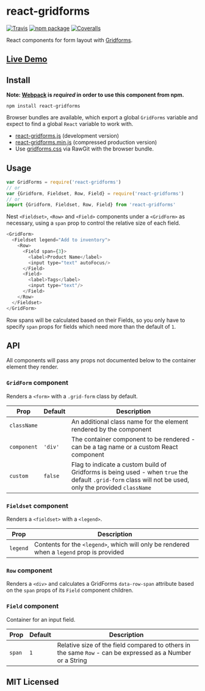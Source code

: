 # react-gridforms

[![Travis][build-badge]][build]
[![npm package][npm-badge]][npm]
[![Coveralls][coveralls-badge]][coveralls]

React components for form layout with [Gridforms](https://github.com/kumailht/gridforms).

## [Live Demo](http://insin.github.io/react-gridforms/)

## Install

**Note: [Webpack](http://webpack.github.io/) is _required_ in order to use this component from npm.**

```
npm install react-gridforms
```

Browser bundles are available, which export a global `GridForms` variable and expect to find a global ``React`` variable to work with.

* [react-gridforms.js](https://npmcdn.com/react-gridforms/umd/react-gridforms.js) (development version)
* [react-gridforms.min.js](https://npmcdn.com/react-gridforms/umd/react-gridforms.min.js) (compressed production version)
* Use [gridforms.css](https://cdn.rawgit.com/kumailht/gridforms/master/gridforms/gridforms.css) via RawGit with the browser bundle.

## Usage

```javascript
var GridForms = require('react-gridforms')
// or
var {Gridform, Fieldset, Row, Field} = require('react-gridforms')
// or
import {Gridform, Fieldset, Row, Field} from 'react-gridforms'
```

Nest `<Fieldset>`, `<Row>` and `<Field>` components under a `<GridForm>` as necessary, using a `span` prop to control the relative size of each field.

```js
<GridForm>
  <Fieldset legend="Add to inventory">
    <Row>
      <Field span={3}>
        <label>Product Name</label>
        <input type="text" autoFocus/>
      </Field>
      <Field>
        <label>Tags</label>
        <input type="text"/>
      </Field>
    </Row>
  </Fieldset>
</GridForm>
```

Row spans will be calculated based on their Fields, so you only have to specify `span` props for fields which need more than the default of `1`.

## API

All components will pass any props not documented below to the container element they render.

### `GridForm` component

Renders a `<form>` with a `.grid-form` class by default.

Prop | Default | Description
---- | ------- | -----------
`className` | | An additional class name for the element rendered by the component
`component` | `'div'` | The container component to be rendered - can be a tag name or a custom React component
`custom` | `false` | Flag to indicate a custom build of Gridforms is being used - when `true` the default `.grid-form` class will not be used, only the provided `className`

### `Fieldset` component

Renders a `<fieldset>` with a `<legend>`.

Prop | Description
---- | -----------
`legend` | Contents for the `<legend>`, which will only be rendered when a `legend` prop is provided

### `Row` component

Renders a `<div>` and calculates a GridForms `data-row-span` attribute based on the `span` props of its `Field` component children.

### `Field` component

Container for an input field.

Prop | Default | Description
---- | ------- | -----------
`span` | `1` | Relative size of the field compared to others in the same `Row` - can be expressed as a Number or a String

## MIT Licensed


[build-badge]: https://img.shields.io/travis/insin/react-gridforms/master.svg?style=flat-square
[build]: https://travis-ci.org/insin/react-gridforms

[npm-badge]: https://img.shields.io/npm/v/react-gridforms.svg?style=flat-square
[npm]: https://www.npmjs.org/package/react-gridforms

[coveralls-badge]: https://img.shields.io/coveralls/insin/react-gridforms/master.svg?style=flat-square
[coveralls]: https://coveralls.io/github/insin/react-gridforms
